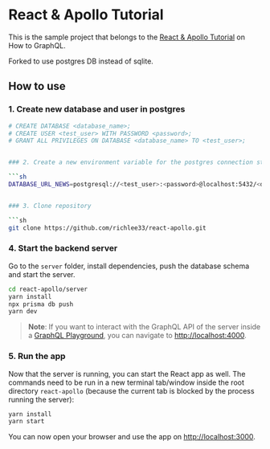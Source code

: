 # React & Apollo Tutorial

This is the sample project that belongs to the [React & Apollo Tutorial](https://www.howtographql.com/react-apollo/0-introduction/) on How to GraphQL.   

Forked to use postgres DB instead of sqlite.   

## How to use

### 1. Create new database and user in postgres   

```sh
# CREATE DATABASE <database_name>;
# CREATE USER <test_user> WITH PASSWORD <password>;
# GRANT ALL PRIVILEGES ON DATABASE <database_name> TO <test_user>;


### 2. Create a new environment variable for the postgres connection string

```sh
DATABASE_URL_NEWS=postgresql://<test_user>:<password>@localhost:5432/<database_name>


### 3. Clone repository

```sh
git clone https://github.com/richlee33/react-apollo.git
```


### 4. Start the backend server

Go to the `server` folder, install dependencies, push the database schema and start the server. 

```sh
cd react-apollo/server
yarn install
npx prisma db push
yarn dev
```

> **Note**: If you want to interact with the GraphQL API of the server inside a [GraphQL Playground](https://github.com/prisma/graphql-playground), you can navigate to [http://localhost:4000](http://localhost:4000).


### 5. Run the app

Now that the server is running, you can start the React app as well. The commands need to be run in a new terminal tab/window inside the root directory `react-apollo` (because the current tab is blocked by the process running the server):

```sh
yarn install
yarn start
```

You can now open your browser and use the app on [http://localhost:3000](http://localhost:3000).
